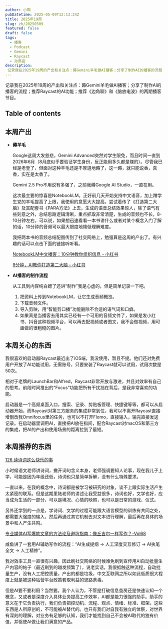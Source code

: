 ```yaml
---
author: 小陶
pubDatetime: 2025-05-09T12:13:24Z
title: 2025年19周
slug: zh/20250509
featured: false
draft: false
tags:
  - 播客
  - Podcast
  - Gemini
  - Raycast
  - 孙燕姿
description:
 记录我在2025年19周的产出和关注点：薅Gemini羊毛做AI播客；分享了制作AI的播客的流程；推荐Raycast的AI功能；推荐《边角聊》和《脑放电波》的两期播客节目。
---
```


记录我在2025年19周的产出和关注点：薅Gemini羊毛做AI播客；分享了制作AI的播客的流程；推荐Raycast的AI功能；推荐《边角聊》和《脑放电波》的两期播客节目。

## Table of contents



## 本周产出

- **薅羊毛**
  
    Google这周大发慈悲，Gemini Advanced突然对学生限免，而且时间一直到2026年6月（8月底似乎要验证学生身份，反正能用多久都是赚的）。尽管我已经是老登了，但面对这种羊毛还是不厚道地薅了，这一薅，就只能说香，真香，实在是太香了。
    
    Gemini 2.5 Pro不用说有多强了，之前我薅Google AI Studio，一直在用。
    
    这次最主要的惊喜是NotebookLM，正好前几天开始支持中文语音，加上蹭学生党的羊毛提高了上限，我使用的意愿大大提高。尝试着传了《打造第二大脑》及其配套书《PARA方法》上去，生成的语音总结效果惊人，除了语气有些刻意之外，总结思路逻辑清晰，重点抓取非常清楚，生成的音频也不长，8-10分钟左右，可以说，如果想迅速看看一本书讲什么或者对某个概念入门了解的话，10分钟的音频可以最大限度地降低理解难度。
    
    我把两本书的音频总结配图传到了社交网络上，勉强算是这周的产出了。有兴趣的话可以点击下面的链接听听看。
    
    [NotebookLM中文播客：10分钟教你组织信息 - 小红书](http://xhslink.com/a/LsJvtXI0aO6bb%EF%BC%8C%E5%A4%8D%E5%88%B6%E6%9C%AC%E6%9D%A1%E4%BF%A1%E6%81%AF%EF%BC%8C%E6%89%93%E5%BC%80%E3%80%90%E5%B0%8F%E7%BA%A2%E4%B9%A6%E3%80%91App%E6%9F%A5%E7%9C%8B%E7%B2%BE%E5%BD%A9%E5%86%85%E5%AE%B9%EF%BC%81)
    
    [9分钟，AI教你打造第二大脑 - 小红书](http://xhslink.com/a/PjPPZfRbmO6bb%EF%BC%8C%E5%A4%8D%E5%88%B6%E6%9C%AC%E6%9D%A1%E4%BF%A1%E6%81%AF%EF%BC%8C%E6%89%93%E5%BC%80%E3%80%90%E5%B0%8F%E7%BA%A2%E4%B9%A6%E3%80%91App%E6%9F%A5%E7%9C%8B%E7%B2%BE%E5%BD%A9%E5%86%85%E5%AE%B9%EF%BC%81)
    
- **AI播客的制作流程**
  
    从工具到内容纯白嫖了还讲“制作”我是心虚的，但是简单记录一下吧。
    
    1. 把资料上传到NotebookLM，让它生成音频概览。
    2. 下载音频文件。
    3. 导入剪映，用“智能剪口播”功能删除不合适的语气词和口癖。
    4. 如果真是当播客去用其实已经有一个可用的音频文件了，如果是发小红书、抖音这种视频平台，可以再去配视频或者图文，我不会做视频，用可画做的很粗糙的图片。

## 本周关心的东西

我很喜欢的启动器Raycast最近出了iOS端，我没使用，暂且不提。他们还对免费用户开放了AI功能试用，无需账号，只要安装了Raycast就可以试用，试用次数是50次。

相对于老牌的LaunchBar和Alfred，Raycast非常开放与激进，并且对效率有自己的思考。前段时间推出的“Focus”功能把所有干扰挡在背后，是我非常喜欢的功能。

启动器是一个高频桌面入口，搜索、记录、剪贴板管理、快捷键等等，都可以从启动器开始，而Raycast对第三方服务的集成非常到位，我可以不离开Raycast直接增删改我Omnifocus里的任务，也可以不打开Flomo，直接输入，输完直接发送记录。在启动器里调用AI，直接把AI放在指间，配合Raycast对macOS和第三方的集成，把AI的产出和使用场景的距离拉到了最短。

## 本周推荐的东西

[126 读诗词这么快乐的事](https://www.xiaoyuzhoufm.com/episode/6812d8936970cc7b4d31696e)

小时候语文老师讲诗词，撇开词句含义本身，老师强调要知人论事，现在我儿子上学，可能是因为年级还低，诗词也只是简单拆解，没有什么特殊要求。

一直以来，在我的概念中，诗词都是被学习被研究的对象，谈不上跟实际生活产生太紧密的联系。但是这期里陆老师的讲述让我受益很多，诗词也好，文学也好，应当成为生活的一部分，可以是境况、心情的映照，也可以是日常的游戏、仪式。

另外还学到的一点是，学诗词、文学的过程可能跟大语言模型的训练有共同之处，都需要大强度的输入，然后再通过其它机制去对文本进行理解，最后再在具体的场景中和人产生共鸣。

[专业媒体AI写爆款文章的方法论及避坑指南：像丘吉尔一样写作？-Vol68](https://www.xiaoyuzhoufm.com/episode/6814354447ebeede7e6c98f9)

咸鱼讲了一套用AI辅助写作的流程：“AI生成提纲 -> 人工深度交互修订 -> AI执笔全文 -> 人工精修”。

我对效率工具一直很有兴趣，因此刷社交网络的时候难免刷到宣传用AI自动批量生产内容的帖子（最近刷到的越发频繁了），说老实话，我很抵触这种流程，自动批量生产，没有人工把控质量，产出的都是垃圾，中文互联网之所以如此低质很大程度上就是被这种钻营平台政策套取利益的思路荼毒。

但是AI要不要利用？当然要。我个人认为，不管是打破信息茧房还是快速认知一个概念，又或者是深度介入具体业务提高工作效率，AI都是能力很强的助手。助手的意义在于它负责执行，我们负责把控动机、流程、观点、情绪、标准、框架。这些东西是人所原创的，不可能被AI替代的。也只有我们对自我有独立的体察，对世界有深刻的理解，对业务有足够的认知，我们才能找到自己不会被AI取代的独有价值，并驱使AI做让我们满意的产品。